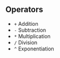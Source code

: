## Operators

- `+` Addition
- `-` Subtraction
- `*` Multiplication
- `/` Division
- `^` Exponentiation
